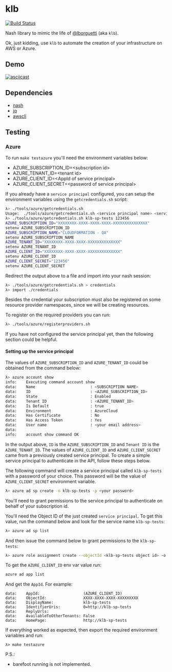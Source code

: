 # klb

[![Build Status](https://travis-ci.org/NeowayLabs/klb.svg?branch=master)](https://travis-ci.org/NeowayLabs/klb)

Nash library to mimic the life of [@lborguetti](https://github.com/lborguetti) (aka `klb`).

Ok, just kidding, use `klb` to automate the creation of your
infrastructure on AWS or Azure.

## Demo

[![asciicast](https://asciinema.org/a/48b1ghj6tli1w0wm3wylqnpyk.png)](https://asciinema.org/a/48b1ghj6tli1w0wm3wylqnpyk?autoplay=true&speed=2)

## Dependencies

- [nash](https://github.com/NeowayLabs/nash)
- [jq](https://stedolan.github.io/jq/)
- [awscli](http://docs.aws.amazon.com/cli/latest/userguide/installing.html)

## Testing

### Azure

To run `make testazure` you'll need the environment variables below:

- AZURE_SUBSCRIPTION_ID=&lt;subscription id&gt;
- AZURE_TENANT_ID=&lt;tenant id&gt;
- AZURE_CLIENT_ID=&lt;AppId of service principal&gt;
- AZURE_CLIENT_SECRET=&lt;password of service principal&gt;

If you already have a `service principal` configured, you can setup
the environment variables using the `getcredentials.sh` script:

```sh
λ> ./tools/azure/getcredentials.sh
Usage:  ./tools/azure/getcredentials.sh <service principal name> <service secret>
λ> ./tools/azure/getcredentials.sh klb-sp-tests 123456
AZURE_SUBSCRIPTION_ID="XXXXXXXX-XXXX-XXXX-XXXX-XXXXXXXXXXXXXXX"
setenv AZURE_SUBSCRIPTION_ID
AZURE_SUBSCRIPTION_NAME="CLOUDFORMATION - QA"
setenv AZURE_SUBSCRIPTION_NAME
AZURE_TENANT_ID="XXXXXXXX-XXXX-XXXX-XXXXXXXXXXXXXX"
setenv AZURE_TENANT_ID
AZURE_CLIENT_ID="XXXXXXXX-XXXX-XXXX-XXXXXXXXXXXXXX"
setenv AZURE_CLIENT_ID
AZURE_CLIENT_SECRET="123456"
setenv AZURE_CLIENT_SECRET
```

Redirect the output above to a file and import into your nash session:

```sh
λ> ./tools/azure/getcredentials.sh > credentials
λ> import ./credentials
```

Besides the credential your subscription must also be registered
on some resource provider namespaces, since we will be creating resources.

To register on the required providers you can run:

```sh
λ> ./tools/azure/registerproviders.sh
```

If you have not configured the service principal yet, then the
following section could be helpful.


#### Setting up the service principal

The values of `AZURE_SUBSCRIPTION_ID` and `AZURE_TENANT_ID` could be
obtained from the command below:

```sh
λ> azure account show
info:    Executing command account show
data:    Name                        : <SUBSCRIPTION NAME>
data:    ID                          : <AZURE_SUBSCRIPTION_ID>
data:    State                       : Enabled
data:    Tenant ID                   : <AZURE_TENANT_ID>
data:    Is Default                  : true
data:    Environment                 : AzureCloud
data:    Has Certificate             : No
data:    Has Access Token            : Yes
data:    User name                   : <your email address>
data:
info:    account show command OK
```

In the output above, `ID` is the `AZURE_SUBSCRIPTION_ID` and `Tenant ID`
is the `AZURE_TENANT_ID`. The values of `AZURE_CLIENT_ID` and
`AZURE_CLIENT_SECRET` came from a previously created service principal.
To create a simple service principal to authenticate in the API,
follow these steps below.

The following command will create a service principal called `klb-sp-tests`
with a password of your choice. This password will be the value of
`AZURE_CLIENT_SECRET` environment variable.

```sh
λ> azure ad sp create -n klb-sp-tests -p <your password>
```

You'll need to grant permissions to the service principal to
authenticate on behalf of your subscription id.

You'll need the Object ID of the just created `service principal`. To
get this value, run the command below and look for the service name
`klb-sp-tests`:

```sh
λ> azure ad sp list
```

And then issue the command below to grant permissions to the `klb-sp-tests`:

```sh
λ> azure role assignment create --objectId <klb-sp-tests object id> -o Owner -c /subscriptions/{AZURE_SUBSCRIPTION_ID}/
```

To get the `AZURE_CLIENT_ID` env var value run:

```sh
azure ad app list
```

And get the `AppId`. For example:

```
data:    AppId:                   (AZURE_CLIENT_ID)
data:    ObjectId:                XXXX-XXXX-XXXX-XXXXXXXXX
data:    DisplayName:             klb-sp-tests
data:    IdentifierUris:          0=http://klb-sp-tests
data:    ReplyUrls:
data:    AvailableToOtherTenants: False
data:    HomePage:                http://klb-sp-tests
```

If everything worked as expected, then export the required environment
variables and run:

```
λ> make testazure
```

P.S.:
- barefoot running is not implemented.
